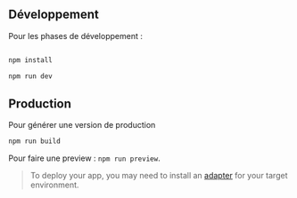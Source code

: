 ## Développement

Pour les phases de développement :

```bash

npm install

npm run dev

```

## Production

Pour générer une version de production

```bash
npm run build
```

Pour faire une preview : `npm run preview`.

> To deploy your app, you may need to install an [adapter](https://svelte.dev/docs/kit/adapters) for your target environment.
